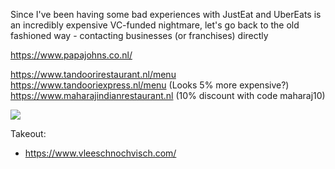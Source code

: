 Since I've been having some bad experiences with JustEat and UberEats is an incredibly expensive VC-funded nightmare, let's go back to the old fashioned way - contacting businesses (or franchises) directly

https://www.papajohns.co.nl/

https://www.tandoorirestaurant.nl/menu
https://www.tandooriexpress.nl/menu (Looks 5% more expensive?)
https://www.maharajindianrestaurant.nl (10% discount with code maharaj10)

![](../../attachments/IMG_20240216_090052728.jpg)


Takeout:
* https://www.vleeschnochvisch.com/
